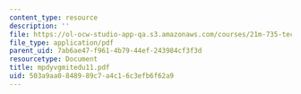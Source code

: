 ```yaml
---
content_type: resource
description: ''
file: https://ol-ocw-studio-app-qa.s3.amazonaws.com/courses/21m-735-technical-design-scenery-mechanisms-and-special-effects-spring-2004/503a9aa0848989c7a4c16c3efb6f62a9_mpdyvgmitedu11.pdf
file_type: application/pdf
parent_uid: 7ab6ae47-f961-4b79-44ef-243984cf3f3d
resourcetype: Document
title: mpdyvgmitedu11.pdf
uid: 503a9aa0-8489-89c7-a4c1-6c3efb6f62a9
---
```


